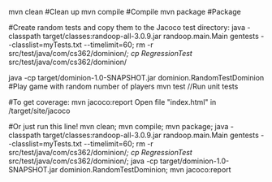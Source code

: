 
mvn clean #Clean up
mvn compile #Compile
mvn package #Package

#Create random tests and copy them to the Jacoco test directory:
java -classpath target/classes:randoop-all-3.0.9.jar randoop.main.Main gentests --classlist=myTests.txt --timelimit=60; rm -r src/test/java/com/cs362/dominion/*; cp RegressionTest* src/test/java/com/cs362/dominion/


java -cp target/dominion-1.0-SNAPSHOT.jar dominion.RandomTestDominion #Play game with random number of players
mvn test //Run unit tests

#To get coverage:
mvn jacoco:report
Open file "index.html" in /target/site/jacoco

#Or just run this line!
 mvn clean; mvn compile; mvn package; java -classpath target/classes:randoop-all-3.0.9.jar randoop.main.Main gentests --classlist=myTests.txt --timelimit=60; rm -r src/test/java/com/cs362/dominion/*; cp RegressionTest* src/test/java/com/cs362/dominion/; java -cp target/dominion-1.0-SNAPSHOT.jar dominion.RandomTestDominion; mvn jacoco:report 